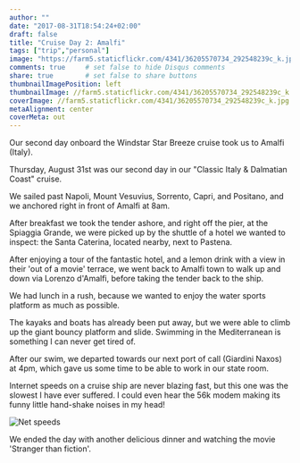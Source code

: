 ```yaml
---
author: ""
date: "2017-08-31T18:54:24+02:00"
draft: false
title: "Cruise Day 2: Amalfi"
tags: ["trip","personal"]
image: "https://farm5.staticflickr.com/4341/36205570734_292548239c_k.jpg"
comments: true     # set false to hide Disqus comments
share: true        # set false to share buttons
thumbnailImagePosition: left
thumbnailImage: //farm5.staticflickr.com/4341/36205570734_292548239c_k.jpg
coverImage: //farm5.staticflickr.com/4341/36205570734_292548239c_k.jpg
metaAlignment: center
coverMeta: out
---
```


Our second day onboard the Windstar Star Breeze cruise took us to Amalfi (Italy).

<!--more-->

Thursday, August 31st was our second day in our "Classic Italy & Dalmatian Coast" cruise.

We sailed past Napoli, Mount Vesuvius, Sorrento, Capri, and Positano, and we anchored right in front of Amalfi at 8am. 

After breakfast we took the tender ashore, and right off the pier, at the Spiaggia Grande, we were picked up by the shuttle of a hotel we wanted to inspect: the Santa Caterina, located nearby, next to Pastena.

After enjoying a tour of the fantastic hotel, and a lemon drink with a view in their 'out of a movie' terrace, we went back to Amalfi town to walk up and down via Lorenzo d'Amalfi, before taking the tender back to the ship.

We had lunch in a rush, because we wanted to enjoy the water sports platform as much as possible.

The kayaks and boats has already been put away, but we were able to climb up the giant bouncy platform and slide. Swimming in the Mediterranean is something I can never get tired of.

After our swim, we departed towards our next port of call (Giardini Naxos) at 4pm, which gave us some time to be able to work in our state room. 

Internet speeds on a cruise ship are never blazing fast, but this one was the slowest I have ever suffered. I could even hear the 56k modem making its funny little hand-shake noises in my head!

![Net speeds](https://res.cloudinary.com/jcortell/image/upload/v1504701023/CruiseNetSpeed_2017-09-01_19-01-16_p6dlbo.png) 

We ended the day with another delicious dinner and watching the movie 'Stranger than fiction'.

<div id="flickrembed"></div><div style="position:absolute; top:-70px; display:block; text-align:center; z-index:-1;">></div><script src='https://flickrembed.com/embed_v2.js.php?source=flickr&layout=responsive&input=www.flickr.com/photos/jcortell/sets/72157684879478752&sort=5&by=album&theme=default&scale=fill&limit=5&skin=default&autoplay=true'></script>